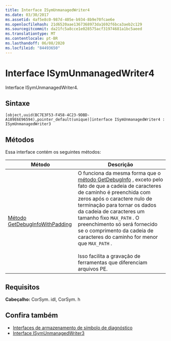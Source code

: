 ```yaml
---
title: Interface ISymUnmanagedWriter4
ms.date: 03/30/2017
ms.assetid: 4af5e8c0-987d-405e-b934-8b9e70fcae6e
ms.openlocfilehash: 21d6520aae1367368973da1692f6bca3aeb2c129
ms.sourcegitcommit: da21fc5a8cce1e028575acf31974681a1bc5aeed
ms.translationtype: MT
ms.contentlocale: pt-BR
ms.lasthandoff: 06/08/2020
ms.locfileid: "84493650"
---
```

# <a name="isymunmanagedwriter4-interface"></a>Interface ISymUnmanagedWriter4
Interface ISymUnmanagedWriter4.  
  
## <a name="syntax"></a>Sintaxe  
  
```idl  
[object,uuid(BC7E3F53-F458-4C23-9DBD-A189E6E96594),pointer_default(unique)]interface ISymUnmanagedWriter4 : ISymUnmanagedWriter3  
```  
  
## <a name="methods"></a>Métodos  
 Essa interface contém os seguintes métodos:  
  
|Método|Descrição|  
|------------|-----------------|  
|[Método GetDebugInfoWithPadding](isymunmanagedwriter4-getdebuginfowithpadding-method.md)|O funciona da mesma forma que o [método GetDebugInfo](isymunmanagedwriter-getdebuginfo-method.md) , exceto pelo fato de que a cadeia de caracteres de caminho é preenchida com zeros após o caractere nulo de terminação para tornar os dados da cadeia de caracteres um tamanho fixo `MAX_PATH` . O preenchimento só será fornecido se o comprimento da cadeia de caracteres do caminho for menor que `MAX_PATH` .<br /><br /> Isso facilita a gravação de ferramentas que diferenciam arquivos PE.|  
  
## <a name="requirements"></a>Requisitos  
 **Cabeçalho:** CorSym. idl, CorSym. h  
  
## <a name="see-also"></a>Confira também

- [Interfaces de armazenamento de símbolo de diagnóstico](diagnostics-symbol-store-interfaces.md)
- [Interface ISymUnmanagedWriter3](isymunmanagedwriter3-interface.md)
